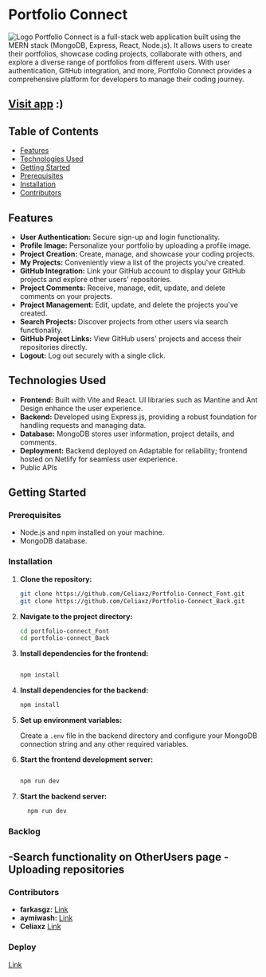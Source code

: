 # Portfolio Connect

![Logo](logo.png)
Portfolio Connect is a full-stack web application built using the MERN stack (MongoDB, Express, React, Node.js). It allows users to create their portfolios, showcase coding projects, collaborate with others, and explore a diverse range of portfolios from different users. With user authentication, GitHub integration, and more, Portfolio Connect provides a comprehensive platform for developers to manage their coding journey.

## [Visit app](https://portfolio-connect.netlify.app/) :)

## Table of Contents

- [Features](#features)
- [Technologies Used](#technologies-used)
- [Getting Started](#getting-started)
- [Prerequisites](#prerequisites)
- [Installation](#installation)
- [Contributors](#contributors)

## Features

- **User Authentication:** Secure sign-up and login functionality.
- **Profile Image:** Personalize your portfolio by uploading a profile image.
- **Project Creation:** Create, manage, and showcase your coding projects.
- **My Projects:** Conveniently view a list of the projects you've created.
- **GitHub Integration:** Link your GitHub account to display your GitHub projects and explore other users' repositories.
- **Project Comments:** Receive, manage, edit, update, and delete comments on your projects.
- **Project Management:** Edit, update, and delete the projects you've created.
- **Search Projects:** Discover projects from other users via search functionality.
- **GitHub Project Links:** View GitHub users' projects and access their repositories directly.
- **Logout:** Log out securely with a single click.

## Technologies Used

- **Frontend:** Built with Vite and React. UI libraries such as Mantine and Ant Design enhance the user experience.
- **Backend:** Developed using Express.js, providing a robust foundation for handling requests and managing data.
- **Database:** MongoDB stores user information, project details, and comments.
- **Deployment:** Backend deployed on Adaptable for reliability; frontend hosted on Netlify for seamless user experience.
- Public APIs

## Getting Started

### Prerequisites

- Node.js and npm installed on your machine.
- MongoDB database.

### Installation

1. **Clone the repository:**

   ```bash
   git clone https://github.com/Celiaxz/Portfolio-Connect_Font.git
   git clone https://github.com/Celiaxz/Portfolio-Connect_Back.git
   ```

2. **Navigate to the project directory:**

   ```bash
   cd portfolio-connect_Font
   cd portfolio-connect_Back
   ```

3. **Install dependencies for the frontend:**

   ```bash

   npm install
   ```

4. **Install dependencies for the backend:**

   ```bash
   npm install
   ```

5. **Set up environment variables:**

   Create a `.env` file in the backend directory and configure your MongoDB connection string and any other required variables.

6. **Start the frontend development server:**

   ```bash

   npm run dev
   ```

7. **Start the backend server:**

   ```bash
     npm run dev
   ```

### Backlog
-Search functionality on OtherUsers page
-Uploading repositories
-

### Contributors

- **farkasgz:** [Link](https://github.com/farkasgz)
- **aymiwash:** [Link](https://github.com/aymiwash)
- **Celiaxz** [Link](https://github.com/Celiaxz)

### Deploy

[Link](https://portfolio-connect.netlify.app/)
